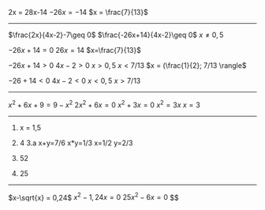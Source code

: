 2x = 28x-14
$-26x=-14$
$x = \frac{7}{13}$

---

$\frac{2x}{4x-2}-7\geq 0$
$\frac{-26x+14}{4x-2}\geq 0$
$x \ne 0,5$

$-26x+14=0$
$26x=14$
$x=\frac{7}{13}$

$-26x+14>0$
$4x-2>0$
$x > 0,5$
$x < 7/13$
$x = (\frac{1}{2}; 7/13 \rangle$


$-26+14<0$
$4x-2<0$
$x<0,5$
$x > 7/13$


---

$x^2 + 6x + 9 = 9 - x^2$
$2x^2+6x = 0$
$x^2+3x=0$
$x^2 = 3x$
$x = 3$

---

1. x = 1,5
2. 4
3.a
x+y=7/6
x\*y=1/3
x=1/2
y=2/3

4. 52
5. 25


---

$x-\sqrt{x} = 0,24$
$x^2-1,24x=0$
$25x^2-6x=0$
$$